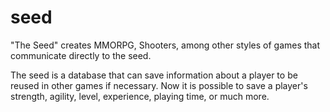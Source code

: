 # seed
"The Seed" creates MMORPG, Shooters, among other styles of games that communicate directly to the seed.

The seed is a database that can save information about a player to be reused in other games if necessary.
Now it is possible to save a player's strength, agility, level, experience, playing time, or much more.
